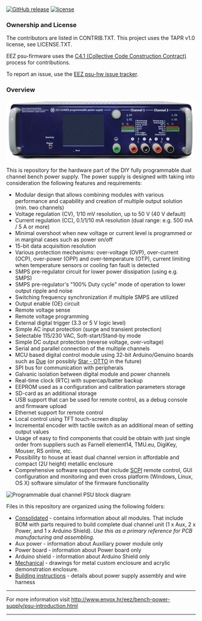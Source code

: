 [![GitHub release](https://img.shields.io/github/release/eez-open/psu-hw.svg)](https://github.com/eez-open/psu-hw/releases)
[![license](https://img.shields.io/github/license/eez-open/psu-hw.svg)](https://github.com/eez-open/psu-hw/blob/master/LICENSE.TXT)

### Ownership and License

The contributors are listed in CONTRIB.TXT. This project uses the TAPR v1.0 license, see LICENSE.TXT.

EEZ psu-firmware uses the [C4.1 (Collective Code Construction Contract)](http://rfc.zeromq.org/spec:22) process for contributions.

To report an issue, use the [EEZ psu-hw issue tracker](https://github.com/eez-open/psu-hw/issues).

### Overview

![prototype](EEZ_H24005_front_panel.png)

This is repository for the hardware part of the DIY fully programmable dual channel bench power supply. The power supply is designed with taking into consideration the following features and requirements:

- Modular design that allows combining modules with various performance and capability and creation of multiple output solution (min. two channels)
- Voltage regulation (CV), 1/10 mV resolution, up to 50 V (40 V default)
- Current regulation (CC), 0.1/1/10 mA resolution (dual range: e.g. 500 mA / 5 A or more)
- Minimal overshoot when new voltage or current level is programmed or in marginal cases such as power on/off
- 15-bit data acquisition resolution
- Various protection mechanisms: over-voltage (OVP), over-current (OCP), over-power (OPP) and over-temperature (OTP), current limiting when temperature sensors or cooling fan fault is detected
- SMPS pre-regulator circuit for lower power dissipation (using e.g. SMPS)
- SMPS pre-regulator's "100% Duty cycle" mode of operation to lower output ripple and noise 
- Switching frequency synchronization if multiple SMPS are utilized
- Output enable (OE) circuit
- Remote voltage sense
- Remote voltage programming
- External digital trigger (3.3 or 5 V logic level)
- Simple AC input protection (surge and transient protection)
- Selectable 115/230 VAC, Soft-start/Stand-by mode
- Simple DC output protection (reverse voltage, over-voltage)
- Serial and parallel connection of the multiple channels
- MCU based digital control module using 32-bit Arduino/Genuino boards such as [Due](https://www.arduino.cc/en/Main/ArduinoBoardDue) (or possibly [Star - OTTO](http://www.arduino.org/products/boards/arduino-star-otto) in the future)
- SPI bus for communication with peripherals
- Galvanic isolation between digital module and power channels
- Real-time clock (RTC) with supercap/batter backup
- EEPROM used as a configuration and calibration parameters storage
- SD-card as an additional storage
- USB support that can be used for remote control, as a debug console and firmware upload
- Ethernet support for remote control
- Local control using TFT touch-screen display
- Incremental encoder with tactile switch as an additional mean of setting output values
- Usage of easy to find components that could be obtain with just single order from suppliers such as Farnell element14, TMU.eu, DigiKey, Mouser, RS online, etc.
- Possibility to house at least dual channel version in affordable and compact (2U height) metallic enclosure
- Comprehensive software support that include [SCPI](http://www.envox.hr/eez/bench-power-supply/psu-scpi-reference-manual/psu-scpi-introduction.html)  remote control, GUI configuration and monitoring and even cross platform (Windows, Linux, OS X) software simulator of the firmware functionality

![Programmable dual channel PSU block diagram](EEZ%20PSU%20block%20diagram%20v5.3.png)

Files in this repository are organized using the following folders:

- [Consolidated](https://github.com/eez-open/psu-hw/tree/master/Consolidated) - contains information about all modules. That include BOM with parts required to build complete dual channel unit (1 x Aux, 2 x Power, and 1 x Arduino Shield).
*Use this as a primary reference for PCB manufacturing and assembling.*
- Aux power - information about Auxiliary power module only
- Power board - information about Power board only
- Arduino shield - information about Arduino Shield only
- [Mechanical](https://github.com/eez-open/psu-hw/tree/master/Mechanical) - drawings for metal custom enclosure and acrylic demonstration enclosure.
- [Building instructions](https://github.com/eez-open/psu-hw/tree/master/Building%20instructions) - details about power supply assembly and wire harness

**********************

For more information visit http://www.envox.hr/eez/bench-power-supply/psu-introduction.html

**********************


